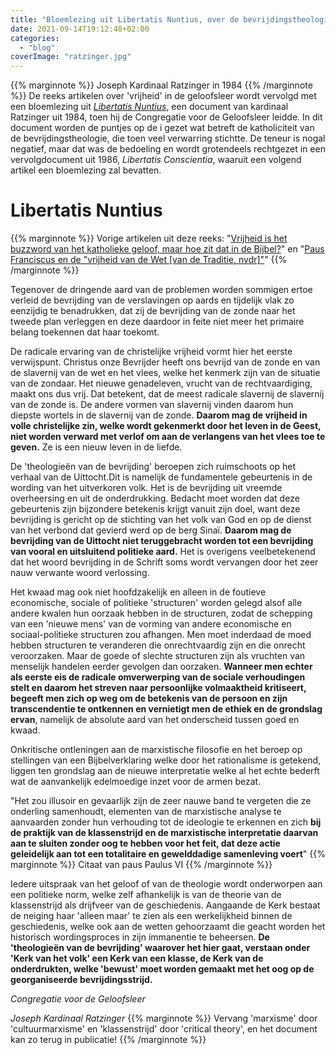 ```yaml
---
title: "Bloemlezing uit Libertatis Nuntius, over de bevrijdingstheologie, Ratzinger, Congregatie vd Geloofsleer, 1984"
date: 2021-09-14T19:12:48+02:00
categories: 
  - "blog"
coverImage: "ratzinger.jpg"
---
```


{{% marginnote %}}
Joseph Kardinaal Ratzinger in 1984
{{% /marginnote %}}
De reeks artikelen over 'vrijheid' in de geloofsleer wordt vervolgd met een bloemlezing uit _[Libertatis Nuntius](https://rkdocumenten.nl/rkdocs/index.php?mi=600&doc=1092&id=0)_, een document van kardinaal Ratzinger uit 1984, toen hij de Congregatie voor de Geloofsleer leidde. In dit document worden de puntjes op de i gezet wat betreft de katholiciteit van de bevrijdingstheologie, die toen veel verwarring stichtte. De teneur is nogal negatief, maar dat was de bedoeling en wordt grotendeels rechtgezet in een vervolgdocument uit 1986, _Libertatis Conscientia_, waaruit een volgend artikel een bloemlezing zal bevatten.

# Libertatis Nuntius
{{% marginnote %}}
Vorige artikelen uit deze reeks: "[Vrijheid is het buzzword van het katholieke geloof, maar hoe zit dat in de Bijbel?](/blog/vrijheid-het-buzzword-van-het-katholieke-geloof-maar-hoe-zit-dat-in-de-bijbel/)" en "[Paus Franciscus en de "vrijheid van de Wet [van de Traditie, nvdr]"](/blog/paus-franciscus-en-de-vrijheid-van-de-wet-van-de-traditie-nvdr/)"
{{% /marginnote %}}

Tegenover de dringende aard van de problemen worden sommigen ertoe verleid de bevrijding van de verslavingen op aards en tijdelijk vlak zo eenzijdig te benadrukken, dat zij de bevrijding van de zonde naar het tweede plan verleggen en deze daardoor in feite niet meer het primaire belang toekennen dat haar toekomt.

De radicale ervaring van de christelijke vrijheid vormt hier het eerste verwijspunt. Christus onze Bevrijder heeft ons bevrijd van de zonde en van de slavernij van de wet en het vlees, welke het kenmerk zijn van de situatie van de zondaar. Het nieuwe genadeleven, vrucht van de rechtvaardiging, maakt ons dus vrij. Dat betekent, dat de meest radicale slavernij de slavernij van de zonde is. De andere vormen van slavernij vinden daarom hun diepste wortels in de slavernij van de zonde. **Daarom mag de vrijheid in volle christelijke zin, welke wordt gekenmerkt door het leven in de Geest, niet worden verward met verlof om aan de verlangens van het vlees toe te geven.** Ze is een nieuw leven in de liefde.

De 'theologieën van de bevrijding' beroepen zich ruimschoots op het verhaal van de Uittocht.Dit is namelijk de fundamentele gebeurtenis in de wording van het uitverkoren volk. Het is de bevrijding uit vreemde overheersing en uit de onderdrukking. Bedacht moet worden dat deze gebeurtenis zijn bijzondere betekenis krijgt vanuit zijn doel, want deze bevrijding is gericht op de stichting van het volk van God en op de dienst van het verbond dat gevierd werd op de berg Sinaï. **Daarom mag de bevrijding van de Uittocht niet teruggebracht worden tot een bevrijding van vooral en uitsluitend politieke aard.** Het is overigens veelbetekenend dat het woord bevrijding in de Schrift soms wordt vervangen door het zeer nauw verwante woord verlossing.

Het kwaad mag ook niet hoofdzakelijk en alleen in de foutieve economische, sociale of politieke 'structuren' worden gelegd alsof alle andere kwalen hun oorzaak hebben in de structuren, zodat de schepping van een 'nieuwe mens' van de vorming van andere economische en sociaal-politieke structuren zou afhangen. Men moet inderdaad de moed hebben structuren te veranderen die onrechtvaardig zijn en die onrecht veroorzaken. Maar de goede of slechte structuren zijn als vruchten van menselijk handelen eerder gevolgen dan oorzaken. **Wanneer men echter als eerste eis de radicale omverwerping van de sociale verhoudingen stelt en daarom het streven naar persoonlijke volmaaktheid kritiseert, begeeft men zich op weg om de betekenis van de persoon en zijn transcendentie te ontkennen en vernietigt men de ethiek en de grondslag ervan**, namelijk de absolute aard van het onderscheid tussen goed en kwaad.

Onkritische ontleningen aan de marxistische filosofie en het beroep op stellingen van een Bijbelverklaring welke door het rationalisme is getekend, liggen ten grondslag aan de nieuwe interpretatie welke al het echte bederft wat de aanvankelijk edelmoedige inzet voor de armen bezat. 

"Het zou illusoir en gevaarlijk zijn de zeer nauwe band te vergeten die ze onderling samenhoudt, elementen van de marxistische analyse te aanvaarden zonder hun verhouding tot de ideologie te erkennen en zich **bij de praktijk van de klassenstrijd en de marxistische interpretatie daarvan aan te sluiten zonder oog te hebben voor het feit, dat deze actie geleidelijk aan tot een totalitaire en gewelddadige samenleving voert**"
{{% marginnote %}}
Citaat van paus Paulus VI
{{% /marginnote %}}

Iedere uitspraak van het geloof of van de theologie wordt onderworpen aan een politieke norm, welke zelf afhankelijk is van de theorie van de klassenstrijd als drijfveer van de geschiedenis. Aangaande de Kerk bestaat de neiging haar 'alleen maar' te zien als een werkelijkheid binnen de geschiedenis, welke ook aan de wetten gehoorzaamt die geacht worden het historisch wordingsproces in zijn immanentie te beheersen. **De 'theologieën van de bevrijding' waarover het hier gaat, verstaan onder 'Kerk van het volk' een Kerk van een klasse, de Kerk van de onderdrukten, welke 'bewust' moet worden gemaakt met het oog op de georganiseerde bevrijdingsstrijd.**

*Congregatie voor de Geloofsleer*

*Joseph Kardinaal Ratzinger*
{{% marginnote %}}
Vervang 'marxisme' door 'cultuurmarxisme' en 'klassenstrijd' door 'critical theory', en het document kan zo terug in publicatie!
{{% /marginnote %}}
